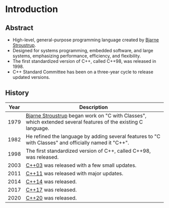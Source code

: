 # Introduction

## Abstract

- High-level, general-purpose programming language created by [Bjarne Stroustrup][1].
- Designed for systems programming, embedded software, and large systems, emphasizing performance, efficiency, and flexibility.
- The first standardized version of C++, called C++98, was released in 1998.
- C++ Standard Committee has been on a three-year cycle to release updated versions.

## History

| Year | Description |
| ---  | ---         |
| 1979 | [Bjarne Stroustrup][1] began work on "C with Classes", which extended several features of the existing C language. |
| 1982 | He refined the language by adding several features to "C with Classes" and officially named it "C++". |
| 1998 | The first standardized version of C++, called C++98, was released. |
| 2003 | [C++03](https://en.wikipedia.org/wiki/C%2B%2B03) was released with a few small updates. |
| 2011 | [C++11](https://en.wikipedia.org/wiki/C%2B%2B11) was released with major updates. |
| 2014 | [C++14](https://en.wikipedia.org/wiki/C%2B%2B14) was released. |
| 2017 | [C++17](https://en.wikipedia.org/wiki/C%2B%2B17) was released. |
| 2020 | [C++20](https://en.wikipedia.org/wiki/C%2B%2B20) was released. |

[1]: https://en.wikipedia.org/wiki/Bjarne_Stroustrup